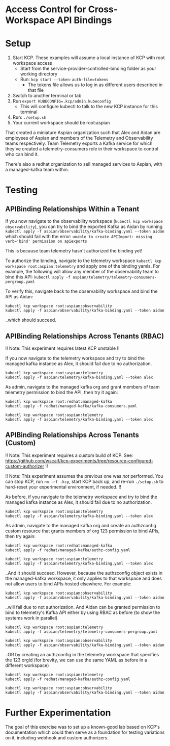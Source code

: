 Access Control for Cross-Workspace API Bindings
======================

# Setup
1. Start KCP. These examples will assume a local instance of KCP with root workspace access
    * Start from the service-provider-controlled-binding folder as your working directory
    * Run: `kcp start --token-auth-file=tokens`
        * The tokens file allows us to log in as different users described in that file
1. Switch to another terminal or tab
1. Run `export KUBECONFIG=.kcp/admin.kubeconfig`
    * This will configure kubectl to talk to the new KCP instance for this terminal
1. Run: `./setup.sh`
1. Your current workspace should be root:aspian

That created a miniature Aspian organization such that Alex and Aidan are employees of Aspian and members of the Telemetry and Observability teams respectively. Team Telemetry exports a Kafka service for which they've created a telemetry-consumers role in their workspace to control who can bind it.

There's also a redhat organization to sell managed services to Aspian, with a managed-kafka team within.

# Testing
## APIBinding Relationships Within a Tenant

If you now navigate to the observability workspace (`kubectl kcp workspace observability`), you can try to bind the exported Kafka as Aidan by running `kubectl apply -f aspian/observability/kafka-binding.yaml --token aidan` which should fail with the error: `unable to create APIImport: missing verb='bind' permission on apiexports`

This is because team telemetry hasn't authorized the binding yet!

To authorize the binding, navigate to the telemetry workspace `kubectl kcp workspace root:aspian:telemetry` and apply one of the binding yamls. For example, the following will allow any member of the observability team to bind this API: `kubectl apply -f aspian/telemetry/telemetry-consumers-pergroup.yaml`

To verify this, navigate back to the observability workspace and bind the API as Aidan:
```
kubectl kcp workspace root:aspian:observability
kubectl apply -f aspian/observability/kafka-binding.yaml --token aidan
```
..which should succeed.

## APIBinding Relationships Across Tenants (RBAC)
!! Note: This experiment requires latest KCP unstable !!

If you now navigate to the telemetry workspace and try to bind the managed kafka instance as Alex, it should fail due to no authorization.

```
kubectl kcp workspace root:aspian:telemetry
kubectl apply -f aspian/telemetry/kafka-binding.yaml --token alex
```

As admin, navigate to the managed kafka org and grant members of team telemetry permission to bind the API, then try it again:

```
kubectl kcp workspace root:redhat:managed-kafka
kubectl apply -f redhat/managed-kafka/kafka-consumers.yaml

kubectl kcp workspace root:aspian:telemetry
kubectl apply -f aspian/telemetry/kafka-binding.yaml --token alex
```
## APIBinding Relationships Across Tenants (Custom)
!! Note: This experiment requires a custom build of KCP. See: https://github.com/wscalf/kcp-experiments/tree/resource-configured-custom-authorizer !!

!! Note: This experiment assumes the previous one was *not* performed. You can stop KCP, run `rm -rf .kcp`, start KCP back up, and re-run `./setup.sh` to hard-reset your experimental environment, if needed. !!

As before, if you navigate to the telemetry workspace and try to bind the managed kafka instance as Alex, it should fail due to no authorization.

```
kubectl kcp workspace root:aspian:telemetry
kubectl apply -f aspian/telemetry/kafka-binding.yaml --token alex
```

As admin, navigate to the managed kafka org and create an authzconfig custom resource that grants members of org 123 permission to bind APIs, then try again:

```
kubectl kcp workspace root:redhat:managed-kafka
kubectl apply -f redhat/managed-kafka/authz-config.yaml

kubectl kcp workspace root:aspian:telemetry
kubectl apply -f aspian/telemetry/kafka-binding.yaml --token alex
```

..And it should succeed. However, because the authzconfig object exists in the managed-kafka workspace, it only applies to that workspace and does not allow users to bind APIs hosted elsewhere. For example:

```
kubectl kcp workspace root:aspian:observability
kubectl apply -f aspian/observability/kafka-binding.yaml --token aidan
```

..will fail due to not authorization. And Aidan can be granted permission to bind to telemetry's Kafka API either by using RBAC as before (to show the systems work in parallel)
```
kubectl kcp workspace root:aspian:telemetry
kubectl apply -f aspian/telemetry/telemetry-consumers-pergroup.yaml

kubectl kcp workspace root:aspian:observability
kubectl apply -f aspian/observability/kafka-binding.yaml --token aidan
```

..OR by creating an authzconfig in the telemetry workspace that specifies the 123 orgId (for brevity, we can use the same YAML as before in a different workspace)
```
kubectl kcp workspace root:aspian:telemetry
kubectl apply -f redhat/managed-kafka/authz-config.yaml

kubectl kcp workspace root:aspian:observability
kubectl apply -f aspian/observability/kafka-binding.yaml --token aidan
```
# Further Experimentation
The goal of this exercise was to set up a known-good lab based on KCP's documentation which could then serve as a foundation for testing variations on it, including webhook and custom authorizers.